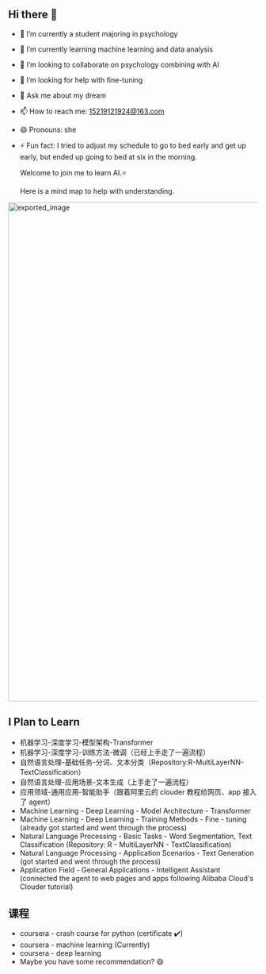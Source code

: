 ## Hi there 👋

- 🔭 I’m currently a student majoring in psychology
- 🌱 I’m currently learning machine learning and data analysis
- 👯 I’m looking to collaborate on psychology combining with AI
- 🤔 I’m looking for help with fine-tuning
- 💬 Ask me about my dream
- 📫 How to reach me: 15219121924@163.com
- 😄 Pronouns: she
- ⚡ Fun fact: I tried to adjust my schedule to go to bed early and get up early, but ended up going to bed at six in the morning.


  Welcome to join me to learn AI.⭐


  Here is a mind map to help with understanding.
<img width="3032" height="1006" alt="exported_image" src="https://github.com/user-attachments/assets/0626c6f0-198c-4162-b743-6ac231a00751" />


  ## I Plan to Learn

- 机器学习-深度学习-模型架构-Transformer  
- 机器学习-深度学习-训练方法-微调（已经上手走了一遍流程）   
- 自然语言处理-基础任务-分词、文本分类（Repository:R-MultiLayerNN-TextClassification）  
- 自然语言处理-应用场景-文本生成（上手走了一遍流程）  
- 应用领域-通用应用-智能助手（跟着阿里云的 clouder 教程给网页、app 接入了 agent）
- Machine Learning - Deep Learning - Model Architecture - Transformer  
- Machine Learning - Deep Learning - Training Methods - Fine - tuning (already got started and went through the process)  
- Natural Language Processing - Basic Tasks - Word Segmentation, Text Classification (Repository: R - MultiLayerNN - TextClassification)  
- Natural Language Processing - Application Scenarios - Text Generation (got started and went through the process)  
- Application Field - General Applications - Intelligent Assistant (connected the agent to web pages and apps following Alibaba Cloud's Clouder tutorial)

## 课程

- coursera - crash course for python (certificate ✔️)
- coursera - machine learning (Currently)
- coursera - deep learning
- Maybe you have some recommendation? 😄
